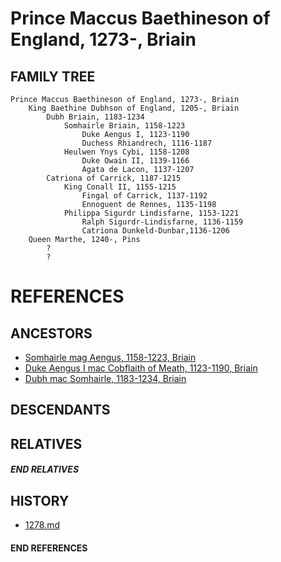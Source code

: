 # Prince Maccus Baethineson of England, 1273-, Briain

## FAMILY TREE
```
Prince Maccus Baethineson of England, 1273-, Briain
    King Baethine Dubhson of England, 1205-, Briain
        Dubh Briain, 1183-1234
            Somhairle Briain, 1158-1223
                Duke Aengus I, 1123-1190
                Duchess Rhiandrech, 1116-1187
            Heulwen Ynys Cybi, 1158-1208
                Duke Owain II, 1139-1166
                Agata de Lacon, 1137-1207
        Catriona of Carrick, 1187-1215
            King Conall II, 1155-1215
                Fingal of Carrick, 1137-1192
                Ennoguent de Rennes, 1135-1198
            Philippa Sigurdr Lindisfarne, 1153-1221
                Ralph Sigurdr-Lindisfarne, 1136-1159
                Catriona Dunkeld-Dunbar,1136-1206
    Queen Marthe, 1240-, Pins
        ?
        ?
```


# REFERENCES

## ANCESTORS
* [Somhairle mag Aengus, 1158-1223, Briain](somhairle_mag_aengus_1158.md)
* [Duke Aengus I mac Cobflaith of Meath, 1123-1190, Briain](aengus_i_mac_cobflaith_1123.md)
* [Dubh mac Somhairle, 1183-1234, Briain](dubh_mac_somhairle_1183.md)

## DESCENDANTS

## RELATIVES

##### END RELATIVES 
## HISTORY
* [1278.md](../h/1278.md)

#### END REFERENCES
